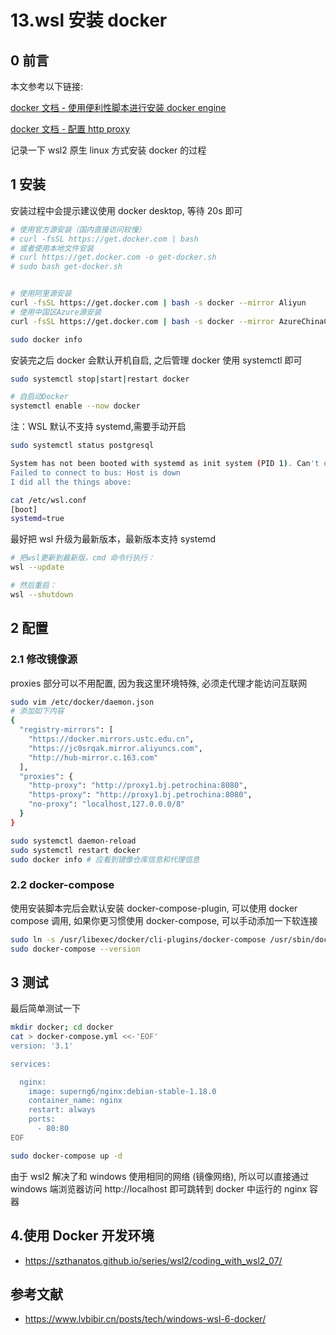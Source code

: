 # 13.wsl 安装 docker

## 0 前言

本文参考以下链接:

[docker 文档 - 使用便利性脚本进行安装 docker engine](https://docs.docker.com/engine/install/ubuntu/#install-using-the-convenience-script)

[docker 文档 - 配置 http proxy](https://docs.docker.com/config/daemon/systemd/)

记录一下 wsl2 原生 linux 方式安装 docker 的过程

## 1 安装

安装过程中会提示建议使用 docker desktop, 等待 20s 即可

```sh
# 使用官方源安装（国内直接访问较慢）
# curl -fsSL https://get.docker.com | bash
# 或者使用本地文件安装
# curl https://get.docker.com -o get-docker.sh
# sudo bash get-docker.sh


# 使用阿里源安装
curl -fsSL https://get.docker.com | bash -s docker --mirror Aliyun
# 使用中国区Azure源安装
curl -fsSL https://get.docker.com | bash -s docker --mirror AzureChinaCloud

sudo docker info
```

安装完之后 docker 会默认开机自启, 之后管理 docker 使用 systemctl 即可

```sh
sudo systemctl stop|start|restart docker

# 自启动Docker
systemctl enable --now docker
```

注：WSL 默认不支持 systemd,需要手动开启

```sh
sudo systemctl status postgresql

System has not been booted with systemd as init system (PID 1). Can't operate.
Failed to connect to bus: Host is down
I did all the things above:
```

```sh
cat /etc/wsl.conf
[boot]
systemd=true
```

最好把 wsl 升级为最新版本，最新版本支持 systemd

```sh
# 把wsl更新到最新版，cmd 命令行执行：
wsl --update

# 然后重启：
wsl --shutdown
```

## 2 配置

### 2.1 修改镜像源

proxies 部分可以不用配置, 因为我这里环境特殊, 必须走代理才能访问互联网

```sh
sudo vim /etc/docker/daemon.json
# 添加如下内容
{
  "registry-mirrors": [
    "https://docker.mirrors.ustc.edu.cn",
    "https://jc0srqak.mirror.aliyuncs.com",
    "http://hub-mirror.c.163.com"
  ],
  "proxies": {
    "http-proxy": "http://proxy1.bj.petrochina:8080",
    "https-proxy": "http://proxy1.bj.petrochina:8080",
    "no-proxy": "localhost,127.0.0.0/8"
  }
}

sudo systemctl daemon-reload
sudo systemctl restart docker
sudo docker info # 应看到镜像仓库信息和代理信息
```

### 2.2 docker-compose

使用安装脚本完后会默认安装 docker-compose-plugin, 可以使用 docker compose 调用, 如果你更习惯使用 docker-compose, 可以手动添加一下软连接

```sh
sudo ln -s /usr/libexec/docker/cli-plugins/docker-compose /usr/sbin/docker-compose
sudo docker-compose --version
```

## 3 测试

最后简单测试一下

```sh
mkdir docker; cd docker
cat > docker-compose.yml <<-'EOF'
version: '3.1'

services:

  nginx:
    image: superng6/nginx:debian-stable-1.18.0
    container_name: nginx
    restart: always
    ports:
      - 80:80
EOF

sudo docker-compose up -d
```

由于 wsl2 解决了和 windows 使用相同的网络 (镜像网络), 所以可以直接通过 windows 端浏览器访问 http://localhost 即可跳转到 docker 中运行的 nginx 容器

## 4.使用 Docker 开发环境

- https://szthanatos.github.io/series/wsl2/coding_with_wsl2_07/

## 参考文献

- https://www.lvbibir.cn/posts/tech/windows-wsl-6-docker/
